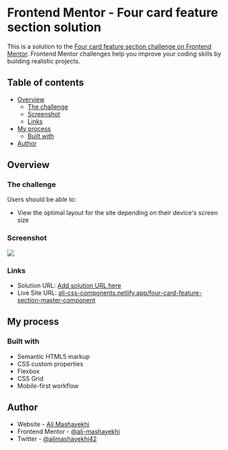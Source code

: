 # Frontend Mentor - Four card feature section solution

This is a solution to the [Four card feature section challenge on Frontend Mentor](https://www.frontendmentor.io/challenges/four-card-feature-section-weK1eFYK). Frontend Mentor challenges help you improve your coding skills by building realistic projects.

## Table of contents

- [Overview](#overview)
  - [The challenge](#the-challenge)
  - [Screenshot](#screenshot)
  - [Links](#links)
- [My process](#my-process)
  - [Built with](#built-with)
- [Author](#author)

## Overview

### The challenge

Users should be able to:

- View the optimal layout for the site depending on their device's screen size

### Screenshot

![](./screenshot.jpg)

### Links

- Solution URL: [Add solution URL here](https://your-solution-url.com)
- Live Site URL: [ali-css-components.netlify.app/four-card-feature-section-master-component](https://ali-css-components.netlify.app/four-card-feature-section-master-component)

## My process

### Built with

- Semantic HTML5 markup
- CSS custom properties
- Flexbox
- CSS Grid
- Mobile-first workflow

## Author

- Website - [Ali Mashayekhi]()
- Frontend Mentor - [@ali-mashayekhi](https://www.frontendmentor.io/profile/ali-mashayekhi)
- Twitter - [@alimashayekhi42](https://www.twitter.com/alimashayekhi42)
